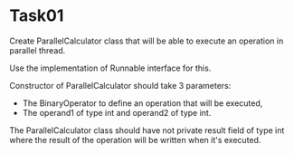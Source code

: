 # Task01

Create ParallelCalculator class that will be able to execute an operation in parallel thread.

Use the implementation of Runnable interface for this.


Constructor of ParallelCalculator should take 3 parameters: 

* The BinaryOperator<Integer> to define an operation that will be executed, 
* The operand1 of type int and operand2 of type int.


The ParallelCalculator class should have not  private result field of type int where the result of the operation will be written when it's executed.
